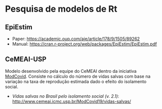 # Pesquisa de modelos de Rt

## EpiEstim

- Paper: https://academic.oup.com/aje/article/178/9/1505/89262 
- Manual: https://cran.r-project.org/web/packages/EpiEstim/EpiEstim.pdf 

## CeMEAI-USP

Modelo desenvolvido pela equipe do CeMEAI dentro da iniciativa [ModCovid](http://www.cemeai.icmc.usp.br/ModCovid19/). Consiste no cálculo do número de vidas salvas com base na variação na taxa de reprodução estimada dado o efeito do isolamento social.

- *Vidas salvas no Brasil pelo isolamento social (v. 2.1)*: http://www.cemeai.icmc.usp.br/ModCovid19/vidas-salvas/
